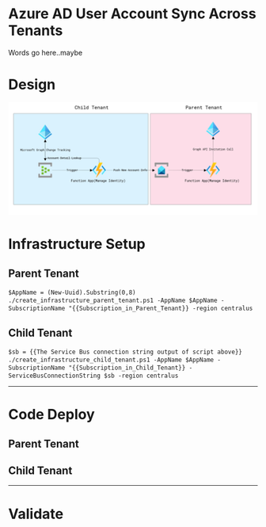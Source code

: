 # Azure AD User Account Sync Across Tenants

Words go here..maybe

# Design 
![Dapr](./assets/design.png)


# Infrastructure Setup
## Parent Tenant 
```
$AppName = (New-Uuid).Substring(0,8)
./create_infrastructure_parent_tenant.ps1 -AppName $AppName -SubscriptionName "{{Subscription_in_Parent_Tenant}} -region centralus
```
## Child Tenant 
```
$sb = {{The Service Bus connection string output of script above}}
./create_infrastructure_child_tenant.ps1 -AppName $AppName -SubscriptionName "{{Subscription_in_Child_Tenant}} -ServiceBusConnectionString $sb -region centralus
```

<hr>

# Code Deploy
## Parent Tenant 
## Child Tenant 

<hr>

# Validate 